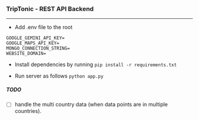 ### TripTonic - REST API Backend

---

- Add .env file to the root

```
GOOGLE_GEMINI_API_KEY=
GOOGLE_MAPS_API_KEY=
MONGO_CONNECTION_STRING=
WEBSITE_DOMAIN=
```

- Install dependencies by running
  `pip install -r requirements.txt`

- Run server as follows
  `python app.py`

##### TODO

- [ ] handle the multi country data (when data points are in multiple countries).

